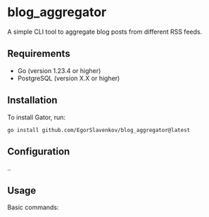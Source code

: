 # blog_aggregator

A simple CLI tool to aggregate blog posts from different RSS feeds.

## Requirements

- Go (version 1.23.4 or higher)
- PostgreSQL (version X.X or higher)

## Installation

To install Gator, run:

```go install github.com/EgorSlavenkov/blog_aggregator@latest```

## Configuration

..

## Usage

Basic commands:
